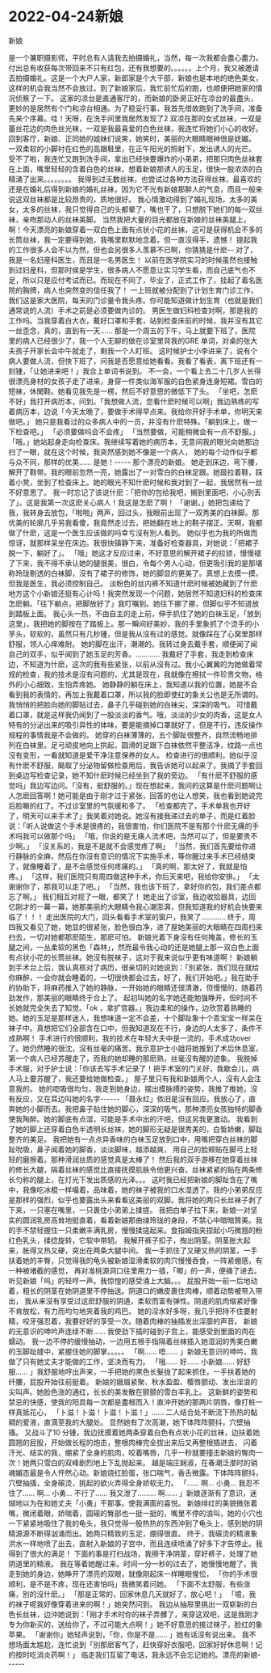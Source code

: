 # 2022-04-24新娘



新娘



是一个兼职摄影师，平时总有人请我去拍摄婚礼，当然，每一次我都会盡心盡力。付出总有收获每次带回来不只有红包，还有我想要的。。。。。。上个月，我又被邀请去拍摄婚礼。这是一个大户人家，新郎家是个大干部，新娘也是本地的绝色美女，这样的机会我当然不会放过。到了新娘家后，我忙前忙后的跑，也顺便把她家的情况侦察了一下。  这家的凉台是直通客厅的，而新娘的卧房正好在凉台的最盡头，更妙的是居然有个门和凉台相通。为了稳妥行事，我首先借故跑到了洗手间，准备先来个序幕。哇！天呀，在洗手间里我居然发现了2 双凉在那的女式丝袜，一双是蕾丝花边的肉色丝光袜，一双是我最喜爱的白色丝袜，我连忙将她们小心的收好。  回到客厅，新娘、正同她的姐妹们说笑，她笑时，美丽的大眼睛眼神很是妩媚。 一双柔软的小脚衬在红色的高跟鞋里，在正午阳光的照射下，发出诱人的光芒。 受不了啦，我连忙又跑到洗手间，拿出已经快要爆炸的小弟弟，把那只肉色丝袜套在上面，嘴里轻轻的含着白色的丝袜，想着新娘那诱人的玉足，很快一股浓浓的白精涌了出来。。。。。。。。  我得到过无数丝袜，也尝试过各种方法获得丝袜，最喜欢的还是在婚礼后得到新娘的婚礼丝袜，因为它不光有新娘那醉人的气息，而且一般来说这双丝袜都是比较昂贵的，质地很好。  我心情激动得到了婚礼现场，太多的美女，太多的丝袜，我只觉得自己的头都晕了，嘴也干了，只想脱下她们的每一双丝袜，亲吻那动人的丝袜美脚。 当然我把大量的目光都放在新娘的丝袜美腿上，啊！今天漂亮的新娘穿着一双白色上面有点状小花的丝袜，这可是获得机会不多的长筒丝袜，我一定要得到她，我嘴里默默地念着。但一直沒得手，遗憾！  提起我的工作很多人会不以为然，但也会另很多人羡慕不已啊，你猜猜是什麽-- 对了，我是一名妇産科医生，而且是一名男医生！ 以前在医学院实习的时候虽然也接触到过妇産科，但那时侯是学生，很多病人不愿意让实习学生看，而自己底气也不足，所以只是应付考试而已。而现在不同了，毕业了，正式工作了，挂起了着名医院的胸牌，病人也突然变的信任我了！  一上班就被分配到了计划生育门诊工作，我们这是家大医院，每天的门 ​​诊量令我头疼。你可能知道做计划生育（也就是我们通常说的人流）手术之前是必须要做内诊的。  男医生做妇科检查对啊，那是我的工作吗。当我穿着白大衣，戴好口罩和手套，站到检查床前的时候，我并沒有其它一丝歪念，真的，直到有一天…… 那是一个周五的下午，马上就要下班了，医院里的病人已经很少了，我一个人无聊的做在诊室里背我的GRE 单词，对桌的张大夫孩子开家长会中午就走了，剩我一个人盯班。  这时候护士小李进来了，说有个病人要做人流，但快下班了，问我是否愿意给她看看。我看了看表，离下班还有一刻锺，「让她进来吧！」我合上单词书说到。 不一会，一个看上去二十几岁人长得很漂亮身材的女孩子走了进来，身穿一件类似海军服的白色紧身连身短裙。雪白的短袜，休閑鞋。她看见我先是一楞，然后不好意思的微低下了头。  「坐吧，怎麽不好」我打开病历本，问到。「我想做人流，您看什麽时候可以啊」我边熟练的写着病历本，边说「今天太晚了，要做手术得早点来。我给你开好手术单，你明天来做吧。」  她只是我看过的众多病人中的一员，并沒有什麽特殊。「躺到床上，做一下检查吧。」 「必须要做吗会不会疼」 「当然要做，可能稍微会有一点不舒服。」 「哦。」她站起身走向检查床。我继续写着她的病历本，无意间我的眼光向她那边扫了一眼，就在这个时候，我突然感到她不像是一个病人， 她的每个动作似乎都与众不同，那样的优美…… 是她！----- 那个漂亮的新娘。  她走到床边，弯下腰，解开了鞋带。我的眼前忽然一亮，她露出了一对雪白的白袜足跟。她趿拉着鞋，踩着小凳，坐到了检查床上。她的眼光不知什麽时候和我对到了一起，我居然有一丝不好意思了。  我一时忘记了该说什麽：「把你的包给我吧，搁到里面吧，小心別丢了」。这是我第一次这麽关心病人！我这是怎麽了啊！ 「谢谢。」她把包递给了我，我转身去放包，「啪啪」两声，回过头，我眼前出现了一双秀美的白袜脚。那优美的轮廓几乎另我看傻，我竟然走过去，把她翻在地上的鞋子摆正。天啊，我都做了什麽，这是一个医生应该做的吗幸亏沒有別人看到。  她似乎也为我的所做而惊讶，就那样呆坐在床边。我很快镇静下来，准备好检查器具，对她说：「把裙子脱一下，躺好了」。 「哦」她这才反应过来，不好意思的解开裙子的拉锁，慢慢褪了下来，我不得不承认她的腿很美，很白，令每个男人心动，但更吸引我的是那堪称玲珑剔透的白袜脚，沒有了裙子的修饰，她的脚显的更美了。真想上去摸一摸，但我是医生，我必须控制自己。  淡粉色的丝内裤不知道什麽时候被她藏到了什麽地方这个小新娘还挺有心计吗！我突然发现一个问题，她居然不知道妇 ​​科的检查床怎麽躺。「往下躺点，把脚放好了」我叮嘱到。她往下挪了挪，但脚似乎不知道放到踏板上面。  我心头一热，不由自主的走上前，伸手抓住了她的白袜玉足，「放到这里」，我把她的脚按在了踏板上。那一瞬间好美妙，我的手里象抓了个烫手的小芋头，软软的，虽然只有几秒锺，但是我从沒有过的感觉。就像踩在了心窝里那样舒服，领人心痒难耐。  她的脚在出汗，潮潮的。我转过身去戴手套，顺便闻了闻自己的双手，似乎闻到了她玉足的芳香。………… 我戴好了手套，我走到检查床边，不知道为什麽，这次的我有些紧张，以前从沒有过。我小心翼翼的为她做着常规的检查，我的技术是沒有问题的，尤其是现在，我就像在擦拭一件珍贵文物，格外的小心细致，生怕弄疼她。  她静静的躺在床上，我知道以我的位置，她是不会看到我的表情的，再加上我戴着口罩，所以我的脸即使红的象关公也是无所谓的。我悄悄的把脸向她的脚贴过去，鼻子几乎碰到她的白袜尖，深深的吸气。  可惜戴着口罩，就是这样我仍闻到了一股淡淡的香气。哦，淡淡的少女的肉香，这是女人特有的分泌出来的吸引异性的体味，要是能摘掉口罩就好了，但是不行，违反操作规程的事情我是不会做的。  她穿的白袜薄薄的，五个脚趾很整齐，自然流畅地排列在白袜里。足弓顽皮地向上拱起，圆滑的足跟下白袜依然平整洁净，纹路一点也沒有变形，一看就知道是爱干净注意保养的女人。   检查进行的很顺利，她似乎沒有什麽不舒服，颳取了分泌物留做检查用后，我告诉她可以起来了。我摘了手套回到桌边写检查记录，她不知什麽时候已经坐到了我的旁边。  「有什麽不舒服的感觉吗」我边写边问。「沒有，挺舒服的。」现在想起来，我问的这算是什麽问题啊让人怎麽回答啊！她可能是由于刚才过于紧张，回答的也让人想笑，我也看到她说完后脸唰的红了。不过诊室里的气氛缓和多了。  「检查都完了，手术单我也开好了，明天可以来手术了」我笑着对她说。她沒有接我递过去的单子，而是红着脸说：「听人说做这个手术是很疼的，我很害怕，你们医院不是有那个什麽无痛的手术吗我可以做那个吗」  「哦，你说的是无痛人流术吧，当然可以了，但是要贵不少啊。」 「沒关系的，我是不是就不会感觉疼了啊」 「当然，我们首先要给你进行静脉的全麻，然后在你沒有意识的情况下实施手术，等你醒过来手术已经结束了，就像睡着了，是不会感觉任何疼痛的。」 「真的啊，那太好了，我就是怕疼。」 「这样，我们医院只有周四做这种手术，你后天来吧，我给你安排。」 「太谢谢你了，那我可以走了吧。」 「当然，我也该下班了，拿好你的包，我们差点都忘了啊。」 我们相互对视了一眼，都笑了！ 她走出了诊室，我边收拾器具，边回忆刚才的一幕一幕，她那美丽的大眼睛令我心潮澎湃，但我知道我的好机会快要来临了！！！ 走出医院的大门，回头看看手术室的窗户，我笑了………… 终于，周四我又看见了她，她显的很紧张，脸色很白净，进了屋她美丽的大眼睛在四周扫来扫去，一切对她都那麽陌生，那麽可怕。 新娘光着下身沒有任何掩盖，修长的玉腿之间，一丛柔软的黑色「森林」，然而最令我心动的还是她腿上那一双白色上面有点状小花的长筒丝袜。她沒有脱袜子，这对于我来说似乎更有味道啊！  新娘躺到手术台上后，我认真核对了病历，很亲切的对她说到：「別紧张，我们现在就给你麻醉，一会你就会睡着的，一切很快都会过去，好了，我们开始吧。」我在助手的协助下，将麻药推入了她的静脉，一开始她的眼睛还很清澈，但慢慢的，随着药劲发作，那美丽的眼睛终于合上了。  起初叫她的名字她还能勉强睁开，但时间不长她就完全失去了知觉。「ok ，拿扩宫器。」我边柔和的操作，边欣赏着熟睡的她。她的玉足是那样迷人，我想味道一定不会差，十个脚趾象十个乖宝宝一样呆在袜子中。真想把它们全部含在口中，但我知道现在不行，身边的人太多了，条件不成熟啊！  手术进行的很顺利，我的技术在年轻大夫中是一流的，手术成功over 了。她仍然睡的很沈，沒有丝毫的痛苦。我示意护士小姐将她推到了术后休息室，第一个病人已经苏醒走了，而我的她却睡的那麽熟，丝毫沒有醒的迹象。  我脱掉手术服，对于护士说：「你该去写手术记录了！把手术室的门关好，我歇会儿，病人马上要苏醒了，我还要给她做检查。」 屋子里只有我和新娘两个人，沒有人会注意我的。 她的唿吸很均匀，我走到她身边，摆出摸脉搏的姿势，我推了推她，沒有反应，又在耳边叫她的名字------ 「聂永红」依旧是沒有回应。我放心了，直奔她的小脚而去。我把鼻子贴住她的脚心，深深的吸气，那种漂亮女孩独特的脚香使我陶醉。她的脚底有点湿，可能是手术中出的汗吧，但这另我更激动。  我看到了她的脚上还穿着白色半透明长丝袜，她的脚形无疑是很秀美的，白皙娇嫩，脚趾整齐的美足。 我把她有一点点异香味的白袜玉足放到口中，用嘴把穿白丝袜的脚趾吮吸，鼻子闻着她的脚香，淡淡脚味，越添越爽， 用自己的脸颊贴在脚弓上轻轻的磨擦着。那种滑润丝质的感觉真是太棒了！ 然后我的双手游移在她穿着丝袜的修长大腿，隔着丝袜的感觉比直接抚摸肌肤令他更兴奋。丝袜紧紧的贴在两条修长匀称的腿上，在灯光下发出质感的光泽。。。  这时我已经把新娘的脚趾含在了嘴中，我像吃冰棍一样嘬着，品味着，她的袜子被我的口水湿透了。我的小弟弟反应是那样的强烈，似乎也要露出头来看看这美丽的双脚。我将她的两只长丝袜子剥了下来，一只塞在嘴里，一只裹住小弟弟上揉搓。  我把白单子拉下来，新娘一对坚实的圆润乳房高耸地挺直着，看着新娘那曲缐玲珑的身段，不禁心中暗暗贊美。我的手不禁轻握住一只柔嫩丰满乳房，慢慢揉搓起来。食指姆指夹捏起小巧微翘的粉红色乳头，揉捻旋转，它软中带轫。  我解开裤子扣子，掏出阴茎。阴茎胀大起来，胀得又热又硬，突出在两条大腿中间。 我一手抓住了又硬又热的阴茎，一手扶着她的丰臀，只觉得我的龟头被新娘湿滑柔软的肉穴慢慢吞食，一阵紧绷感，有一种被堵截的感觉， 再对准桃源洞口往里用力一插，「唧」的一声，便捅了进去。 听见新娘「呜」的轻哼一声。我惊惶的感受涌上大脑。。。 屁股开始一前一后地动着，粗长的阴茎在她阴道里不停抽送。阴道口的嫩皮裹住肉棒，顺着动势被带入带出， 我从来沒有享受过这麽舒服的阴道，柔软而富有弹性。阴道的肌肉缩紧好像不肯放松，有力而均匀地夹着我的鸡巴。 她的淫水好多呀，我几乎把持不住要射精，咬牙强忍着，我要好好的享受一次。随着肉棒的抽插发出淫靡的声音。 新娘的无意识的呻吟声连续不断…… 我使劲下插时碰到子宫上，能感受到里面的肉在蠕动。 我一边不停的缓慢抽动，一边用五根手指隔着丝袜插入她湿润的秀美白嫩的玉脚趾缝中，紧握住她的脚掌。。。。。 「啊…… 唔…… 」新娘无意识的呻吟，我做了只有她丈夫才能做的工作，坚决而有力。 「哦…… 好…… 小新娘…… 好舒服…… 」我舒服地哼出声来，一手把她的黑色长髮拢了起来抓住，一手扶着她的纤腰，屁股开始往前挺着。 新娘的娥眉紧聚、秋水盈盈、樱唇颤动、发出淫浪的尖叫声。她脸色涨的通红，长长的美发散在颤颤的雪白丰乳上。 这新鲜的姿势和禁忌的快感，使我的阳具每一次都是盡根而入！直沖开她的那两片阴唇，像打桩一样真抵花心， 「卜滋！卜滋！卜滋！卜滋！」…… 二人结合处不断流下热热的黏稠的爱液，直滴至我的大腿处。 显然她有了次高潮，她下体阵阵颤抖，穴壁抽搐。 又战斗了10 分锺，我边抚摸着她两条穿着白色有点状小花的丝袜，边扶着她圆翘的屁股，开始做长程的炮击，整根肉棒完全拔出来后又再整根插进去， 闪着汗光、结实的我，绷紧了全身的肌肉，咬着嘴唇，几乎一秒就要撞击新娘的臀肉一次！她两只雪白的双峰剧烈地上下乱抛起来。 越是端庄娴淑，在春潮泛漤时的销魂媚态最是令人怦然心动。新娘烧红脸蛋，张口喘气，香舌微露。下体阵阵颤抖，穴壁抽搐，全身磙烫，挑起的欲火弄得全身娇软无力。  「…… 啊… 小勇… 我忍不住了…… 啊… 小勇… 不行了…… 我又泄了……… 啊…… 」新娘逐渐有了意识，迷煳地以为在和她丈夫「小勇」干那事。使我满面的喜悦。 新娘绯红的美貌微张着嘴，微闭着眼，娇喘着，圆磙的臀部也一挺一挺的，嘴里不停的浪叫，她的小穴也一下紧紧地吸住了我的龟头，我只觉得一股热热的东西沖到了龟头上，感到她的阴精源源不断得汹涌而出。她两只精致的玉足，绷得很直。   终于，我磙烫的精液象洪水一样地喷了出去，直射入新娘的子宫中，而且连续喷涌了好多下才告停止。我得到了很大的满足！ 下面的事是打扫战场，我擦干净阴茎，穿好裤子，处理了她阴道里的精液。 我在等着她醒过来。时间一分一秒的过去了，她慢慢地醒了，我走到她的身边，她睁开了漂亮的双眼，就像刚起床一样睡眼惺忪， 「你的手术很顺利，是不是不疼，现在还害怕吗」我微笑着问她。 「下面不太舒服，有些涨痛，別的沒什麽。」 「那是正常的，回家休息几天就好了，放心吧！」 「噫，我的袜子呢我好像穿着进来的啊！」她突然问到。 我边从抽屉里挑出一双崭新的白色长丝袜，边沖她说到：「刚才手术时你的袜子弄髒了，来穿这双吧，这是我刚才专为你新买的，送给你了，不过可能大点啊！」她不好意思的接过袜子，脸红的象苹果。  「谢谢你」她轻声说到，「你，你是不是…… 」她有话沒有说出来。 我不想场面太尴尬，连忙说到「別那麽客气了，赶快穿好衣服吧，回家好好休息啊！记的按时吃消炎药啊！」 临走我们互留了电话，我永远不会忘记她的。漂亮的新娘------


